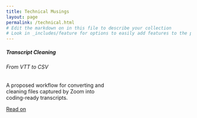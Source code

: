 ```yaml
---
title: Technical Musings
layout: page
permalink: /technical.html
# Edit the markdown on in this file to describe your collection
# Look in _includes/feature for options to easily add features to the page
---
```


<div class="card" style="width: 18rem;">
  <div class="card-body">
    <h5 class="card-title">Transcript Cleaning</h5>
    <h6 class="card-subtitle mb-2 text-muted">From VTT to CSV</h6>
    <p class="card-text">A proposed workflow for converting and cleaning files captured by Zoom into coding-ready transcripts.</p>
    <a href="adoption-records.mxballin.com/technical/transcriptcleaning.html" class="btn btn-primary">Read on</a>
  </div>
</div>